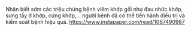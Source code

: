 Nhận biết sớm các triệu chứng bệnh viêm khớp gối như đau nhức khớp, sưng tấy ở khớp, cứng khớp,… người bệnh đã có thể tiến hành điều trị và kiểm soát bệnh hiệu quả.
https://www.instapaper.com/read/1067490987

